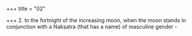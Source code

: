 +++
title = "02"

+++
2. In the fortnight of the increasing moon, when the moon stands in conjunction with a Nakṣatra (that has a name) of masculine gender - 
